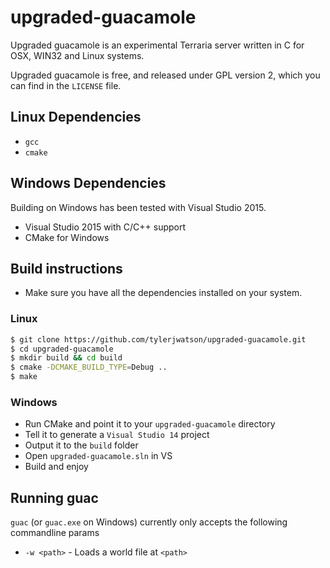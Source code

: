 # upgraded-guacamole
Upgraded guacamole is an experimental Terraria server written in C for OSX, WIN32 and Linux systems.

Upgraded guacamole is free, and released under GPL version 2, which you can find in the `LICENSE` file.

## Linux Dependencies
* `gcc`
* `cmake`

## Windows Dependencies

Building on Windows has been tested with Visual Studio 2015.

* Visual Studio 2015 with C/C++ support
* CMake for Windows

## Build instructions

* Make sure you have all the dependencies installed on your system.

### Linux

```bash
$ git clone https://github.com/tylerjwatson/upgraded-guacamole.git
$ cd upgraded-guacamole
$ mkdir build && cd build
$ cmake -DCMAKE_BUILD_TYPE=Debug ..
$ make
```

### Windows

* Run CMake and point it to your `upgraded-guacamole` directory
* Tell it to generate a `Visual Studio 14` project
* Output it to the `build` folder
* Open `upgraded-guacamole.sln` in VS
* Build and enjoy

## Running guac

`guac` (or `guac.exe` on Windows) currently only accepts the following commandline params

* `-w <path>` - Loads a world file at `<path>`

